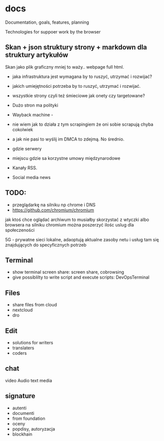 # docs
Documentation, goals, features, planning


Technologies for suppoer work by the browser


## Skan + json struktury strony + markdown dla struktury artykułów
Skan jako plik graficzny mniej to waży.. 
webpage full html.

+ jaka infrastruktura jest wymagana by to ruszyć, utrzymać i rozwijać?

+ jakich umiejętności potrzeba by to ruszyć, utrzymać i rozwijać.
+ wszystkie strony czyli też śmieciowe jak onety czy targetowane?
+ Dużo stron ma polityki 
+ Wayback machine - 
+ nie wiem jak to działa z tym scrapingiem że oni sobie scrapują chyba cokolwiek
+ a jak nie pasi to wyślij im DMCA to zdejmą. No średnio. 
+ gdzie serwery
+ miejscu gdzie sa korzystne umowy międzynarodowe 


+ Kanały RSS.
+ Social media news


## TODO:

+ przeglądarkę na silniku np chrome i DNS
+ https://github.com/chromium/chromium


jak ktoś chce oglądać archiwum to musiałby skorzystać z wtyczki albo browsera na silniku chromium
można poszerzyć ilośc uslug dla społeczeności

5G - prywatne sieci lokalne, adaoptują aktualne zasoby netu i usług tam się znajdujących do specyficznych potrzeb



## Terminal

+ show terminal screen share: screen share, cobrowsing
+ give possiblilty to write script and execute scripts: DevOpsTerminal
  
## Files

+ share files from cloud
+ nextcloud
+ dro
  
## Edit

+ solutions for writers
+ translaters
+ coders


## chat

video
Audio
text
media


## signature
+ autenti
+ documenti
+ from foundation
+ oceny
+ popdisy, autoryzacja
+ blockhain


